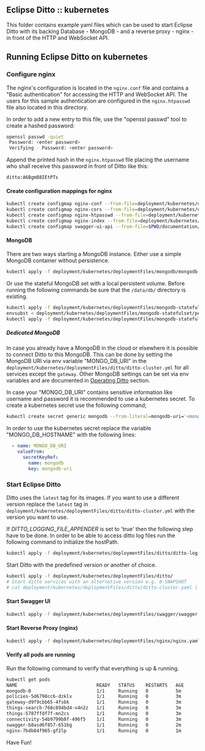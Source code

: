 ## Eclipse Ditto :: kubernetes 

This folder contains example yaml files which can be used to start Eclipse Ditto 
with its backing Database - MongoDB - and a reverse proxy - nginx - in front of the HTTP and WebSocket API.


## Running Eclipse Ditto on kubernetes

### Configure nginx
The nginx's configuration is located in the `nginx.conf` file and contains a "Basic authentication"
for accessing the HTTP and WebSocket API. The users for this sample authentication are configured
in the `nginx.htpasswd` file also located in this directory.

In order to add a new entry to this file, use the "openssl passwd" tool to create a hashed password:
```bash
openssl passwd -quiet
 Password: <enter password>
 Verifying - Password: <enter password>
```

Append the printed hash in the `nginx.htpasswd` file placing the username who shall receive this
password in front of Ditto like this:
```
ditto:A6BgmB8IEtPTs
```

#### Create configuration mappings for nginx
```bash
kubectl create configmap nginx-conf --from-file=deployment/kubernetes/deploymentFiles/nginx/nginx.conf
kubectl create configmap nginx-cors --from-file=deployment/kubernetes/deploymentFiles/nginx/nginx-cors.conf
kubectl create configmap nginx-htpasswd --from-file=deployment/kubernetes/deploymentFiles/nginx/nginx.htpasswd
kubectl create configmap nginx-index --from-file=deployment/kubernetes/deploymentFiles/nginx/index.html
kubectl create configmap swagger-ui-api --from-file=$PWD/documentation/src/main/resources/openapi
```

#### MongoDB
There are two ways starting a MongoDB instance.
Either use a simple MongoDB container without persistence.
```bash
kubectl apply -f deployment/kubernetes/deploymentFiles/mongodb/mongodb.yaml
```

Or use the stateful MongoDB set with a local persistent volume.
Before running the following commands be sure that the `/data/db/` directory is existing.
```bash
kubectl apply -f deployment/kubernetes/deploymentFiles/mongodb-statefulset/storage-class.yaml
envsubst < deployment/kubernetes/deploymentFiles/mongodb-statefulset/persistent-volume.yaml | kubectl apply -f -
kubectl apply -f deployment/kubernetes/deploymentFiles/mongodb-statefulset/mongodb-statefulset.yaml
```

##### Dedicated MongoDB
In case you already have a MongoDB in the cloud or elsewhere it is possible to connect Ditto to this MongoDB. 
This can be done by setting the MongoDB URI via env variable "MONGO_DB_URI" in the 
`deployment/kubernetes/deploymentFiles/ditto/ditto-cluster.yml` for all services except the `gateway`.
Other MongoDB settings can be set via env variables and are documented in
[Operating Ditto](https://www.eclipse.dev/ditto/installation-operating.html) section.

In case your "MONGO_DB_URI" contains sensitive information like username and password it is recommended to use
a kubernetes secret. 
To create a kubernetes secret use the following command;
```bash
kubectl create secret generic mongodb --from-literal=mongodb-uri='<mongodb_uri>' 
```

In order to use the kubernetes secret replace the variable "MONGO_DB_HOSTNAME" with the following lines:
```yaml
  - name: MONGO_DB_URI    
    valueFrom:
      secretKeyRef:
        name: mongodb
        key: mongodb-uri
```

### Start Eclipse Ditto
Ditto uses the `latest` tag for its images. If you want to use a different version replace the `latest` tag in
`deployment/kubernetes/deploymentFiles/ditto/ditto-cluster.yml` with the version you want to use.

If _DITTO_LOGGING_FILE_APPENDER_ is set to 'true' then the following step have to be done.
In order to be able to access ditto log files run the following command to initialize the hostPath.
```bash
kubectl apply -f deployment/kubernetes/deploymentFiles/ditto/ditto-log-files.yaml
```

Start Ditto with the predefined version or another of choice.
```bash
kubectl apply -f deployment/kubernetes/deploymentFiles/ditto/
# Start ditto services with an alternative version e.g. 0-SNAPSHOT
# cat deployment/kubernetes/deploymentFiles/ditto/ditto-cluster.yaml | sed s/latest/0-SNAPSHOT/ | kubectl apply -f -
```

#### Start Swagger UI
```bash
kubectl apply -f deployment/kubernetes/deploymentFiles/swagger/swagger.yaml
```

#### Start Reverse Proxy (nginx)
```bash
kubectl apply -f deployment/kubernetes/deploymentFiles/nginx/nginx.yaml
```

#### Verify all pods are running
Run the following command to verify that everything is up & running.

```bash
kubectl get pods
NAME                             READY   STATUS    RESTARTS   AGE
mongodb-0                        1/1     Running   0          5m
policies-5d6798cc6-dzklx         1/1     Running   0          3m
gateway-d9f9cbb65-4fsbk          1/1     Running   0          3m
things-search-768c894bd4-v4n2z   1/1     Running   0          3m
things-5787ffdf7f-mn2cs          1/1     Running   0          3m
connectivity-54b9799b8f-496f5    1/1     Running   0          3m
swagger-b8asd6f857-651bg         1/1     Running   0          2m
nginx-7bdb84f965-gf2lp           1/1     Running   0          1m
```


Have Fun!
